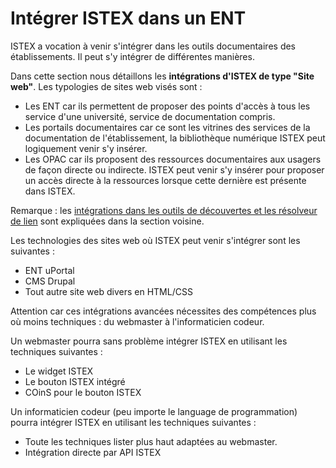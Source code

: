 # Intégrer ISTEX dans un ENT

ISTEX a vocation à venir s'intégrer dans les outils documentaires des établissements. Il peut s'y intégrer de différentes manières.

Dans cette section nous détaillons les **intégrations d'ISTEX de type "Site web"**. Les typologies de sites web visés sont :

* Les ENT car ils permettent de proposer des points d'accès à tous les service d'une université, service de documentation compris.
* Les portails documentaires car ce sont les vitrines des services de la documentation de l'établissement, la bibliothèque numérique ISTEX peut logiquement venir s'y insérer.
* Les OPAC car ils proposent des ressources documentaires aux usagers de façon directe ou indirecte. ISTEX peut venir s'y insérer pour proposer un accès directe à la ressources lorsque cette dernière est présente dans ISTEX.

Remarque : les [intégrations dans les outils de découvertes et les résolveur de lien](https://github.com/istex/istex-web-doc/tree/102142bed4b4b2f27b5009115b3534699cb314a1/discovery-tools/README.md) sont expliquées dans la section voisine.

Les technologies des sites web où ISTEX peut venir s'intégrer sont les suivantes :

* ENT uPortal
* CMS Drupal
* Tout autre site web divers en HTML/CSS

Attention car ces intégrations avancées nécessites des compétences plus où moins techniques : du webmaster à l'informaticien codeur.

Un webmaster pourra sans problème intégrer ISTEX en utilisant les techniques suivantes :

* Le widget ISTEX
* Le bouton ISTEX intégré
* COinS pour le bouton ISTEX

Un informaticien codeur \(peu importe le language de programmation\) pourra intégrer ISTEX en utilisant les techniques suivantes :

* Toute les techniques lister plus haut adaptées au webmaster.
* Intégration directe par API ISTEX


